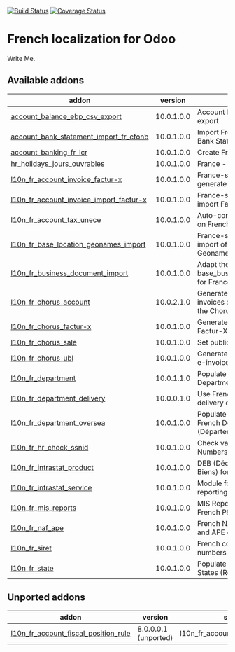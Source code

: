 [![Build Status](https://travis-ci.org/OCA/l10n-france.svg?branch=10.0)](https://travis-ci.org/OCA/l10n-france)
[![Coverage Status](https://coveralls.io/repos/OCA/l10n-france/badge.png?branch=10.0)](https://coveralls.io/r/OCA/l10n-france?branch=10.0)


French localization for Odoo
============================

Write Me. 

[//]: # (addons)

Available addons
----------------
addon | version | summary
--- | --- | ---
[account_balance_ebp_csv_export](account_balance_ebp_csv_export/) | 10.0.1.0.0 | Account Balance EBP CSV export
[account_bank_statement_import_fr_cfonb](account_bank_statement_import_fr_cfonb/) | 10.0.1.0.0 | Import French CFONB files as Bank Statements in Odoo
[account_banking_fr_lcr](account_banking_fr_lcr/) | 10.0.1.0.0 | Create French LCR CFONB files
[hr_holidays_jours_ouvrables](hr_holidays_jours_ouvrables/) | 10.0.1.0.0 | France - Jours Ouvrables
[l10n_fr_account_invoice_factur-x](l10n_fr_account_invoice_factur-x/) | 10.0.1.0.0 | France-specific module to generate Factur-X invoices
[l10n_fr_account_invoice_import_factur-x](l10n_fr_account_invoice_import_factur-x/) | 10.0.1.0.0 | France-specific module to import Factur-X invoices
[l10n_fr_account_tax_unece](l10n_fr_account_tax_unece/) | 10.0.1.0.0 | Auto-configure UNECE params on French taxes
[l10n_fr_base_location_geonames_import](l10n_fr_base_location_geonames_import/) | 10.0.1.0.0 | France-specific tuning for import of better zip entries from Geonames
[l10n_fr_business_document_import](l10n_fr_business_document_import/) | 10.0.1.0.0 | Adapt the module base_business_document_import for France
[l10n_fr_chorus_account](l10n_fr_chorus_account/) | 10.0.2.1.0 | Generate Chorus-compliant e-invoices and transmit them via the Chorus API
[l10n_fr_chorus_factur-x](l10n_fr_chorus_factur-x/) | 10.0.1.0.0 | Generate Chorus-compliant Factur-X invoices
[l10n_fr_chorus_sale](l10n_fr_chorus_sale/) | 10.0.1.0.0 | Set public market on sale orders
[l10n_fr_chorus_ubl](l10n_fr_chorus_ubl/) | 10.0.1.0.0 | Generate Chorus-compliant UBL e-invoices
[l10n_fr_department](l10n_fr_department/) | 10.0.1.1.0 | Populate Database with French Departments (Départements)
[l10n_fr_department_delivery](l10n_fr_department_delivery/) | 10.0.0.1.0 | Use French Departments in delivery costs
[l10n_fr_department_oversea](l10n_fr_department_oversea/) | 10.0.1.0.0 | Populate Database with overseas French Departments (Départements d'outre-mer)
[l10n_fr_hr_check_ssnid](l10n_fr_hr_check_ssnid/) | 10.0.1.0.0 | Check validity of Social Security Numbers in French companies
[l10n_fr_intrastat_product](l10n_fr_intrastat_product/) | 10.0.1.0.0 | DEB (Déclaration d'Échange de Biens) for France
[l10n_fr_intrastat_service](l10n_fr_intrastat_service/) | 10.0.1.0.0 | Module for Intrastat service reporting (DES) for France
[l10n_fr_mis_reports](l10n_fr_mis_reports/) | 10.0.1.0.0 | MIS Report templates for the French P&L and Balance Sheets
[l10n_fr_naf_ape](l10n_fr_naf_ape/) | 10.0.1.0.0 | French NAF partner categories and APE code
[l10n_fr_siret](l10n_fr_siret/) | 10.0.1.0.0 | French company identity numbers SIRET/SIREN/NIC
[l10n_fr_state](l10n_fr_state/) | 10.0.1.0.0 | Populate Database with French States (Régions)


Unported addons
---------------
addon | version | summary
--- | --- | ---
[l10n_fr_account_fiscal_position_rule](l10n_fr_account_fiscal_position_rule/) | 8.0.0.0.1 (unported) | l10n_fr_account_fiscal_position_rule

[//]: # (end addons)
